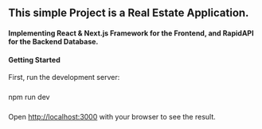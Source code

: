 ## This simple Project is a Real Estate Application. 
#### Implementing React & Next.js Framework for the Frontend, and RapidAPI for the Backend Database.

#### Getting Started
First, run the development server:
###
npm run dev
###
Open [http://localhost:3000](http://localhost:3000) with your browser to see the result.

